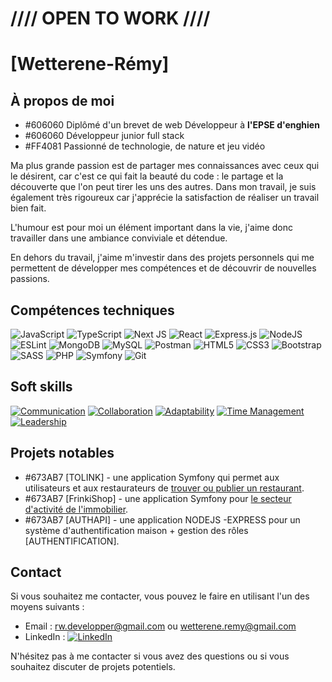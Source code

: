 # //// OPEN TO WORK  ////


# [Wetterene-Rémy]

## À propos de moi

- #606060 Diplômé d'un brevet de web Développeur à **l'EPSE d'enghien**
- #606060 Développeur junior full stack 
- #FF4081 Passionné de technologie, de nature et jeu vidéo

Ma plus grande passion est de partager mes connaissances avec ceux qui le désirent, car c'est ce qui fait la beauté du code : le partage et la découverte que l'on peut tirer les uns des autres. Dans mon travail, je suis également très rigoureux car j'apprécie la satisfaction de réaliser un travail bien fait.

L'humour est pour moi un élément important dans la vie, j'aime donc travailler dans une ambiance conviviale et détendue.

En dehors du travail, j'aime m'investir dans des projets personnels qui me permettent de développer mes compétences et de découvrir de nouvelles passions.

## Compétences techniques

![JavaScript](https://img.shields.io/badge/javascript-%23323330.svg?style=for-the-badge&logo=javascript&logoColor=%23F7DF1E)
![TypeScript](https://img.shields.io/badge/typescript-%23007ACC.svg?style=for-the-badge&logo=typescript&logoColor=white)
![Next JS](https://img.shields.io/badge/Next-black?style=for-the-badge&logo=next.js&logoColor=white)
![React](https://img.shields.io/badge/react-20232a?style=for-the-badge&logo=react&logoColor=%2361DAFB)
![Express.js](https://img.shields.io/badge/express.js-404d59?style=for-the-badge&logo=express&logoColor=%2361DAFB)
![NodeJS](https://img.shields.io/badge/node.js-6DA55F?style=for-the-badge&logo=node.js&logoColor=white)
![ESLint](https://img.shields.io/badge/ESLint-4B32C3?style=for-the-badge&logo=ESLint&logoColor=white)
![MongoDB](https://img.shields.io/badge/MongoDB-4EA94B?style=for-the-badge&logo=MongoDB&logoColor=white)
![MySQL](https://img.shields.io/badge/MySQL-4479A1?style=for-the-badge&logo=mysql&logoColor=white)
![Postman](https://img.shields.io/badge/Postman-FF6C37?style=for-the-badge&logo=Postman&logoColor=white)
![HTML5](https://img.shields.io/badge/html_5-E34F26?style=for-the-badge&logo=HTML5&logoColor=white)
![CSS3](https://img.shields.io/badge/css_3-1572B6?style=for-the-badge&logo=css3&logoColor=white)
![Bootstrap](https://img.shields.io/badge/Bootstrap-7952b3?style=for-the-badge&logo=bootstrap&logoColor=white)
![SASS](https://img.shields.io/badge/Sass-CC6699?style=for-the-badge&logo=sass&logoColor=white)
![PHP](https://img.shields.io/badge/PHP-777BB4?style=for-the-badge&logo=php&logoColor=white)
![Symfony](https://img.shields.io/badge/Symfony-000000?style=for-the-badge&logo=symfony&logoColor=white)
![Git](https://img.shields.io/badge/Git-F05032?style=for-the-badge&logo=git&logoColor=white)
## Soft skills

[![Communication](https://img.shields.io/badge/Communication-blue?style=for-the-badge&logo=Microsoft-Teams&logoColor=white)]()
[![Collaboration](https://img.shields.io/badge/Collaboration-green?style=for-the-badge&logo=Slack&logoColor=white)]()
[![Adaptability](https://img.shields.io/badge/Adaptability-yellow?style=for-the-badge&logo=adobe&logoColor=white)]()
[![Time Management](https://img.shields.io/badge/Time_Management-orange?style=for-the-badge&logo=timeular&logoColor=white)]()
[![Leadership](https://img.shields.io/badge/Leadership-red?style=for-the-badge&logo=microsoft&logoColor=white)]()


## Projets notables

- #673AB7 [TOLINK] - une application Symfony qui permet aux utilisateurs et aux restaurateurs de [trouver ou publier un restaurant](https://tolink.frinki-ad.com/).
- #673AB7 [FrinkiShop] - une application Symfony pour [le secteur d'activité de l'immobilier](https://frinki-ad.com/).
- #673AB7 [AUTHAPI] - une application NODEJS -EXPRESS pour un système d'authentification maison + gestion des rôles [AUTHENTIFICATION].

## Contact

Si vous souhaitez me contacter, vous pouvez le faire en utilisant l'un des moyens suivants :

- Email : [rw.developper@gmail.com](mailto:rw.developper@gmail.com) ou  [wetterene.remy@gmail.com](mailto:wetterene.remy@gmail.com)
- LinkedIn : [![LinkedIn](https://img.shields.io/badge/LinkedIn-0077B5?style=for-the-badge&logo=linkedin&logoColor=white)](https://www.linkedin.com/in/wetterene-r%C3%A9my-429914189/)

N'hésitez pas à me contacter si vous avez des questions ou si vous souhaitez discuter de projets potentiels.
